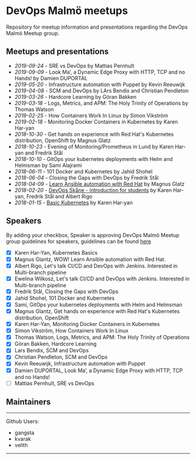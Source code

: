 # DevOps Malmö meetups

Repository for meetup information and presentations regarding the DevOps Malmö Meetup group.

## Meetups and presentations

- *2019-09-24* - SRE vs DevOps by Mattias Pernhult
- *2019-09-09* - Look Ma’, a Dynamic Edge Proxy with HTTP, TCP and no Hands! by Damien DUPORTAL
- *2019-05-20* - Infrastructure automation with Puppet by Kevin Reeuwijk
- *2019-04-08* - SCM and DevOps by LArs Bendix and Christian Pendleton
- *2019-03-26* - Hardcore Learning by Göran Bakken
- *2019-03-18* - Logs, Metrics, and APM: The Holy Trinity of Operations by Thomas Watson
- *2019-02-25* - How Containers Work In Linux by Simon Vikström
- *2019-02-18* - Monitoring Docker Containers in Kubernetes by Karen Har-yan
- *2018-10-30* - Get hands on experience with Red Hat's Kubernetes distribution, OpenShift by Magnus Glatz
- *2018-10-23* - Evening of Monitoring/Prometheus in Lund by Karen Har-yan and Fredrik Stål
- *2018-10-10* - GitOps your kubernetes deployments with Helm and Helmsman by Sami Alajrami
- *2018-06-11* - 101 Docker and Kubernetes by Jahid Shohel
- *2018-06-04* - Closing the Gaps with DevOps by Fredrik Stål
- *2018-04-09* - [Learn Ansible automation with Red Hat](https://goo.gl/ThoJBB) by Magnus Glatz
- *2018-02-20* - [DevOps Skåne - introduction for students](https://goo.gl/K5sbk7) by Karen Har-yan, Fredrik Stål and Albert Rigo
- *2018-01-15* - [Basic Kubernetes](https://goo.gl/GTHwyi) by Karen Har-yan


## Speakers

By adding your checkbox, Speaker is approving DevOps Malmö Meetup group guidelines for speakers, guidelines can be found [here](guidelines.pdf)

- [x] Karen Har-Yan, Kubernetes Basics
- [x] Magnus Glantz, WOW! Learn Ansible automation with Red Hat.
- [x] Albert Rigo, Let's talk CI/CD and DevOps with Jenkins. Interested in Multi-branch pipeline
- [x] Ewelina Wilkosz, Let's talk CI/CD and DevOps with Jenkins. Interested in Multi-branch pipeline
- [x] Fredrik Stål, Closing the Gaps with DevOps
- [x] Jahid Shohel, 101 Docker and Kubernetes
- [x] Sami, GitOps your kubernetes deployments with Helm and Helmsman
- [x] Magnus Glantz, Get hands on experience with Red Hat's Kubernetes distribution, OpenShift
- [x] Karen Har-Yan, Monitoring Docker Containers in Kubernetes
- [x] Simon Vikström, How Containers Work In Linux
- [x] Thomas Watson, Logs, Metrics, and APM: The Holy Trinity of Operations
- [x] Göran Bakken, Hardcore Learning
- [x] Lars Bendix, SCM and DevOps
- [x] Christian Pendleton, SCM and DevOps
- [x] Kevin Reeuwijk, Infrastructure automation with Puppet
- [x] Damien DUPORTAL, Look Ma’, a Dynamic Edge Proxy with HTTP, TCP and no Hands!
- [ ] Mattias Pernhult, SRE vs DevOps

## Maintainers

---
Github Users:
  - gangsta
  - kvarak
  - velith
---
